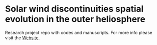 # Solar wind discontinuities spatial evolution in the outer heliosphere

Research project repo with codes and manuscripts. For more info please visit the [Website](https://beforerr.github.io/ids_spatial_evolution_juno/).